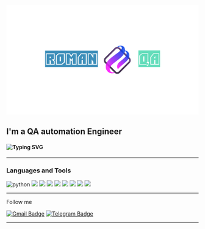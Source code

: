 ![Header](https://github.com/RomanQA89/RomanQA89/blob/main/assets/logoza.ru%20(2).png)

## I'm a QA automation Engineer

#### ![Typing SVG](https://readme-typing-svg.herokuapp.com?color=%2336BCF7&lines=Hello+everyone!+I'm+a+QA+automation+Engineer)

---

### Languages and Tools
![python](https://img.shields.io/badge/-python-FF8C00?style=for-the-badge&logo=python&logoColor=000000)
<img src="https://img.shields.io/badge/Postman-FF8C00?style=for-the-badge&logo=Postman&logoColor=FFFF00"/>
<img src="https://img.shields.io/badge/dbeaver-FF8C00?style=for-the-badge&logo=dbeaver&logoColor=000080"/>
<img src="https://img.shields.io/badge/jira-FF8C00?style=for-the-badge&logo=jira&logoColor=006400"/>
<img src="https://img.shields.io/badge/swagger-FF8C00?style=for-the-badge&logo=swagger&logoColor=85EA2D"/>
<img src="https://img.shields.io/badge/git-FF8C00?style=for-the-badge&logo=git&logoColor=85EA2D"/>
<img src="https://img.shields.io/badge/github-FF8C00?style=for-the-badge&logo=github&logoColor=0000FF"/>
<img src="https://img.shields.io/badge/pytest-FF8C00?style=for-the-badge&logo=pytest&logoColor=7FFFD4"/>
<img src="https://img.shields.io/badge/selenium-FF8C00?style=for-the-badge&logo=selenium&logoColor=8A2BE2"/>

---

Follow me

[![Gmail Badge](https://img.shields.io/badge/-Gmail-red?style=flat&logo=Gmail&logoColor=white)](mailto:panovrom5@gmail.com)
[![Telegram Badge](https://img.shields.io/badge/-Telegram-0088cc?style=flat-square&logo=Telegram&logoColor=white)](https://t.me/Roman_sd1)

---
